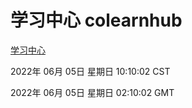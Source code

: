 # 学习中心 colearnhub
[学习中心](http://59.174.27.195:56308/colearnhub/)

2022年 06月 05日 星期日 10:10:02 CST

2022年 06月 05日 星期日 02:10:02 GMT
